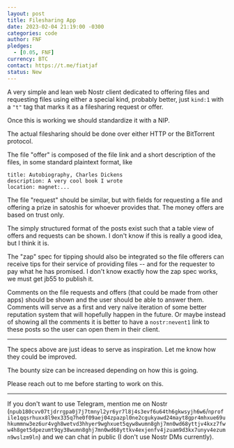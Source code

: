 ```yaml
---
layout: post
title: Filesharing App
date: 2023-02-04 21:19:00 -0300
categories: code
author: FNF
pledges:
  - [0.05, FNF]
currency: BTC
contact: https://t.me/fiatjaf
status: New
---
```


A very simple and lean web Nostr client dedicated to offering files and requesting files using either a special kind, probably better, just `kind:1` with a `"t"` tag that marks it as a filesharing request or offer.

Once this is working we should standardize it with a NIP.

The actual filesharing should be done over either HTTP or the BitTorrent protocol.

The file "offer" is composed of the file link and a short description of the files, in some standard plaintext format, like

```
title: Autobiography, Charles Dickens
description: A very cool book I wrote
location: magnet:...
```

The file "request" should be similar, but with fields for requesting a file and offering a prize in satoshis for whoever provides that. The money offers are based on trust only.

The simply structured format of the posts exist such that a table view of offers and requests can be shown. I don't know if this is really a good idea, but I think it is.

The "zap" spec for tipping should also be integrated so the file offerers can receive tips for their service of providing files -- and for the requester to pay what he has promised. I don't know exactly how the zap spec works, we must get jb55 to publish it.

Comments on the file requests and offers (that could be made from other apps) should be shown and the user should be able to answer them. Comments will serve as a first and very naïve iteration of some better reputation system that will hopefully happen in the future. Or maybe instead of showing all the comments it is better to have a `nostr:nevent1` link to these posts so the user can open them in their client.

---

The specs above are just ideas to serve as inspiration. Let me know how they could be improved.

The bounty size can be increased depending on how this is going.

Please reach out to me before starting to work on this.

---

If you don't want to use Telegram, mention me on Nostr (`npub180cvv07tjdrrgpa0j7j7tmnyl2yr6yr7l8j4s3evf6u64th6gkwsyjh6w6`/`nprofile1qqsrhuxx8l9ex335q7he0f09aej04zpazpl0ne2cgukyawd24mayt8gpr4mhxue69uhkummnw3ez6ur4vgh8wetvd3hhyer9wghxuet5qyw8wumn8ghj7mn0wd68yttjv4kxz7fww4h8get5dpezumt9qy38wumn8ghj7mn0wd68yttkv4exjenfv4jzuam9d3kx7unyv4ezumn9wslzm9ln`) and we can chat in public (I don't use Nostr DMs currently).
